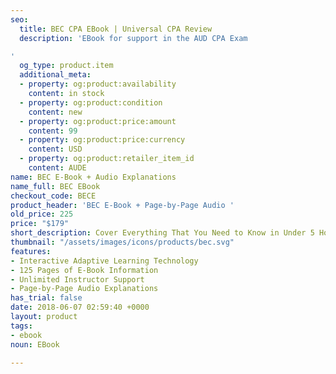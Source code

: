```yaml
---
seo:
  title: BEC CPA EBook | Universal CPA Review
  description: 'EBook for support in the AUD CPA Exam

'
  og_type: product.item
  additional_meta:
  - property: og:product:availability
    content: in stock
  - property: og:product:condition
    content: new
  - property: og:product:price:amount
    content: 99
  - property: og:product:price:currency
    content: USD
  - property: og:product:retailer_item_id
    content: AUDE
name: BEC E-Book + Audio Explanations
name_full: BEC EBook
checkout_code: BECE
product_header: 'BEC E-Book + Page-by-Page Audio '
old_price: 225
price: "$179"
short_description: Cover Everything That You Need to Know in Under 5 Hours
thumbnail: "/assets/images/icons/products/bec.svg"
features:
- Interactive Adaptive Learning Technology
- 125 Pages of E-Book Information
- Unlimited Instructor Support
- Page-by-Page Audio Explanations
has_trial: false
date: 2018-06-07 02:59:40 +0000
layout: product
tags:
- ebook
noun: EBook

---
```

